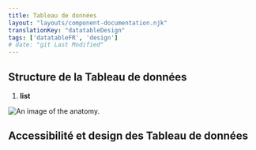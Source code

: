 ```yaml
---
title: Tableau de données
layout: "layouts/component-documentation.njk"
translationKey: "datatableDesign"
tags: ['datatableFR', 'design']
# date: "git Last Modified"
---
```


## Structure de la Tableau de données

<ol class="anatomy-list">
  <li><strong>list</strong></li>
</ol>

<img class="b-sm b-default p-400" src="/images/{local}/components/anatomy/gcds-data-table-anatomy.svg" alt="An image of the anatomy." />

## Accessibilité et design des Tableau de données
